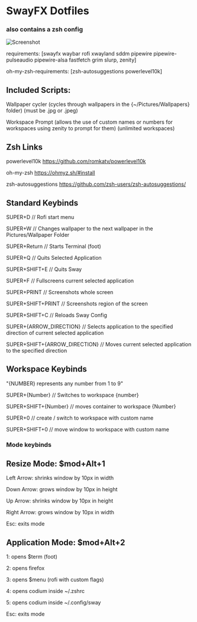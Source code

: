 # SwayFX Dotfiles

### also contains a zsh config

![Screenshot](https://i.imgur.com/dTmIZn3.jpeg)

requirements:
[swayfx waybar rofi xwayland sddm pipewire pipewire-pulseaudio pipewire-alsa fastfetch grim slurp, zenity]

oh-my-zsh-requirements:
[zsh-autosuggestions powerlevel10k]

## Included Scripts:

Wallpaper cycler (cycles through wallpapers in the {~/Pictures/Wallpapers} folder)    (must be .jpg or .jpeg)

Workspace Prompt (allows the use of custom names or numbers for workspaces using zenity to prompt for them) (unlimited workspaces)

## Zsh Links

powerlevel10k https://github.com/romkatv/powerlevel10k

oh-my-zsh https://ohmyz.sh/#install

zsh-autosuggestions https://github.com/zsh-users/zsh-autosuggestions/

## Standard Keybinds

SUPER+D // Rofi start menu

SUPER+W // Changes wallpaper to the next wallpaper in the Pictures/Wallpaper Folder

SUPER+Return // Starts Terminal (foot)

SUPER+Q // Quits Selected Application

SUPER+SHIFT+E // Quits Sway

SUPER+F // Fullscreens current selected application

SUPER+PRINT // Screenshots whole screen

SUPER+SHIFT+PRINT // Screenshots region of the screen

SUPER+SHIFT+C // Reloads Sway Config

SUPER+{ARROW_DIRECTION} // Selects application to the specified direction of current selected application

SUPER+SHIFT+{ARROW_DIRECTION} // Moves current selected application to the specified direction

## Workspace Keybinds

"{NUMBER} represents any number from 1 to 9"

SUPER+{Number} // Switches to workspace {number}

SUPER+SHIFT+{Number} // moves container to workspace {Number}

SUPER+0 // create / switch to workspace with custom name

SUPER+SHIFT+0 // move window to workspace with custom name

### Mode keybinds

## Resize Mode: $mod+Alt+1

Left Arrow: shrinks window by 10px in width

Down Arrow: grows window by 10px in height

Up Arrow: shrinks window by 10px in height

Right Arrow: grows window by 10px in width

Esc: exits mode

## Application Mode: $mod+Alt+2
1: opens $term (foot)

2: opens firefox

3: opens $menu (rofi with custom flags)

4: opens codium inside ~/.zshrc

5: opens codium inside ~/.config/sway

Esc: exits mode

